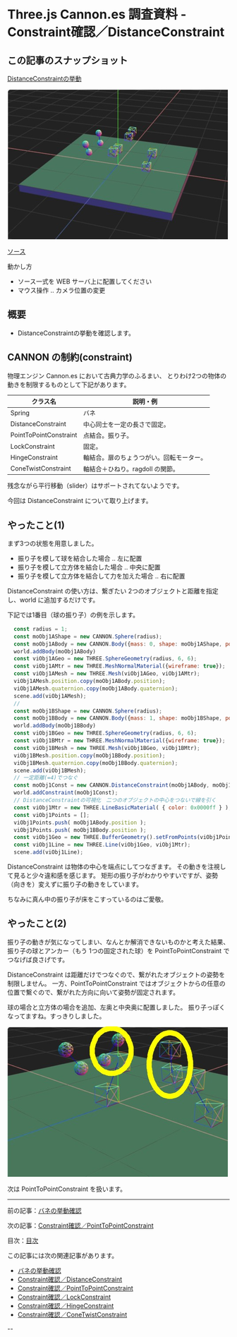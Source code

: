 # Three.js Cannon.es 調査資料 - Constraint確認／DistanceConstraint

## この記事のスナップショット

[DistanceConstraintの挙動](015/015.html)

![DistanceConstraintの挙動](015/pic/015_ss.jpg)

[ソース](015/)

動かし方

- ソース一式を WEB サーバ上に配置してください
- マウス操作 .. カメラ位置の変更

## 概要

- DistanceConstraintの挙動を確認します。

## CANNON の制約(constraint)

物理エンジン Cannon.es において古典力学のふるまい、
とりわけ2つの物体の動きを制限するものとして下記があります。

クラス名               | 説明・例
-----------------------|-----------------------------
Spring                 | バネ
DistanceConstraint     | 中心同士を一定の長さで固定。
PointToPointConstraint | 点結合。振り子。
LockConstraint         | 固定。
HingeConstraint        | 軸結合。扉のちょうつがい。回転モーター。
ConeTwistConstraint    | 軸結合＋ひねり。ragdoll の関節。

残念ながら平行移動（slider）はサポートされてないようです。

今回は DistanceConstraint について取り上げます。

## やったこと(1)

まず3つの状態を用意しました。

- 振り子を模して球を結合した場合 .. 左に配置
- 振り子を模して立方体を結合した場合 .. 中央に配置
- 振り子を模して立方体を結合して力を加えた場合 .. 右に配置

DistanceConstraint の使い方は、繋ぎたい 2つのオブジェクトと距離を指定し、world に追加するだけです。

下記では1番目（球の振り子）の例を示します。

```js
  const radius = 1;
  const moObj1AShape = new CANNON.Sphere(radius);
  const moObj1ABody = new CANNON.Body({mass: 0, shape: moObj1AShape, position: new CANNON.Vec3(-10, 5, 0)});
  world.addBody(moObj1ABody)
  const viObj1AGeo = new THREE.SphereGeometry(radius, 6, 6);
  const viObj1AMtr = new THREE.MeshNormalMaterial({wireframe: true});
  const viObj1AMesh = new THREE.Mesh(viObj1AGeo, viObj1AMtr);
  viObj1AMesh.position.copy(moObj1ABody.position);
  viObj1AMesh.quaternion.copy(moObj1ABody.quaternion);
  scene.add(viObj1AMesh);
  //
  const moObj1BShape = new CANNON.Sphere(radius);
  const moObj1BBody = new CANNON.Body({mass: 1, shape: moObj1BShape, position: new CANNON.Vec3(-10, 5, 3)});
  world.addBody(moObj1BBody)
  const viObj1BGeo = new THREE.SphereGeometry(radius, 6, 6);
  const viObj1BMtr = new THREE.MeshNormalMaterial({wireframe: true});
  const viObj1BMesh = new THREE.Mesh(viObj1BGeo, viObj1BMtr);
  viObj1BMesh.position.copy(moObj1BBody.position);
  viObj1BMesh.quaternion.copy(moObj1BBody.quaternion);
  scene.add(viObj1BMesh);
  // 一定距離(=4)でつなぐ
  const moObj1Const = new CANNON.DistanceConstraint(moObj1ABody, moObj1BBody, 4);
  world.addConstraint(moObj1Const);
  // DistanceConstraintの可視化　二つのオブジェクトの中心をつないで線を引く
  const viObj1Mtr = new THREE.LineBasicMaterial( { color: 0x0000ff } );
  const viObj1Points = [];
  viObj1Points.push( moObj1ABody.position );
  viObj1Points.push( moObj1BBody.position );
  const viObj1Geo = new THREE.BufferGeometry().setFromPoints(viObj1Points);
  const viObj1Line = new THREE.Line(viObj1Geo, viObj1Mtr);
  scene.add(viObj1Line);
```

DistanceConstraint は物体の中心を端点にしてつなぎます。
その動きを注視して見ると少々違和感を感じます。
矩形の振り子がわかりやすいですが、姿勢（向きを）変えずに振り子の動きをしています。

ちなみに真ん中の振り子が床をこすっているのはご愛敬。

## やったこと(2)

振り子の動きが気になってしまい、なんとか解消できないものかと考えた結果、
振り子の球とアンカー（もう 1つの固定された球）を PointToPointConstraint でつなげば良さげです。

DistanceConstraint は距離だけでつなぐので、繋がれたオブジェクトの姿勢を制限しません。
一方、PointToPointConstraint ではオブジェクトからの任意の位置で繋ぐので、繋がれた方向に向いて姿勢が固定されます。

球の場合と立方体の場合を追加、左奥と中央奥に配置しました。
振り子っぽくなってますね。すっきりしました。

![すっきりした振り子](015/pic/015_ss_2.jpg)

次は PointToPointConstraint を扱います。

------------------------------------------------------------

前の記事：[バネの挙動確認](014.md)

次の記事：[Constraint確認／PointToPointConstraint](016.md)

目次：[目次](000.md)

この記事には次の関連記事があります。

- [バネの挙動確認](014.md)
- [Constraint確認／DistanceConstraint](015.md)
- [Constraint確認／PointToPointConstraint](016.md)
- [Constraint確認／LockConstraint](017.md)
- [Constraint確認／HingeConstraint](018.md)
- [Constraint確認／ConeTwistConstraint](019.md)

--
